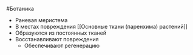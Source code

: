 #Ботаника 
- Раневая меристема
- В местах повреждения [[Основные ткани (паренхима) растений]]
- Образуются из постоянных тканей
- Восстанавливают повреждения 
	- Обеспечивают регенерацию 